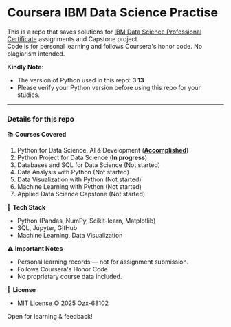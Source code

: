 # Coursera IBM Data Science Practise
This is a repo that saves solutions for [IBM Data Science Professional Certificate](https://www.coursera.org/professional-certificates/ibm-data-science) assignments and Capstone project.<br />
Code is for personal learning and follows Coursera's honor code. No plagiarism intended.

**Kindly Note**:
- The version of Python used in this repo: **3.13**
- Please verify your Python version before using this repo for your studies.

****
### Details for this repo

📚 **Courses Covered**
1. Python for Data Science, AI & Development (**<u>Accomplished</u>**)
2. Python Project for Data Science (**In progress**)
3. Databases and SQL for Data Science (Not started)
4. Data Analysis with Python (Not started)
5. Data Visualization with Python (Not started)
6. Machine Learning with Python (Not started)
7. Applied Data Science Capstone (Not started)

🔧 **Tech Stack**
- Python (Pandas, NumPy, Scikit-learn, Matplotlib)
- SQL, Jupyter, GitHub
- Machine Learning, Data Visualization

⚠️ **Important Notes**
- Personal learning records — not for assignment submission.
- Follows Coursera's Honor Code.
- No proprietary course data included.

📜 **License**
- MIT License © 2025 Ozx-68102

Open for learning & feedback!
